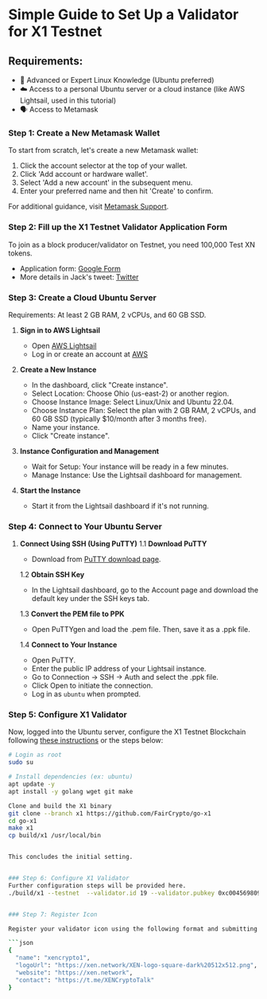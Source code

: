 # Simple Guide to Set Up a Validator for X1 Testnet

## Requirements:
- 🐧 Advanced or Expert Linux Knowledge (Ubuntu preferred)
- ☁️ Access to a personal Ubuntu server or a cloud instance (like AWS Lightsail, used in this tutorial)
- 🗣️ Access to Metamask

### Step 1: Create a New Metamask Wallet
To start from scratch, let's create a new Metamask wallet:
1. Click the account selector at the top of your wallet.
2. Click 'Add account or hardware wallet'.
3. Select 'Add a new account' in the subsequent menu.
4. Enter your preferred name and then hit 'Create' to confirm.

For additional guidance, visit [Metamask Support](https://support.metamask.io/hc/en-us/articles/360015289452-How-to-add-accounts-in-your-wallet).

### Step 2: Fill up the X1 Testnet Validator Application Form
To join as a block producer/validator on Testnet, you need 100,000 Test XN tokens. 

- Application form: [Google Form](https://docs.google.com/forms/d/e/1FAIpQLSdnDAmXrGMKauEqNEpBI8HRhF1L33YkqL5f629cehxU_EyffA/viewform)
- More details in Jack's tweet: [Twitter](https://twitter.com/mrJackLevin/status/1745573668212924719)

### Step 3: Create a Cloud Ubuntu Server
Requirements: At least 2 GB RAM, 2 vCPUs, and 60 GB SSD.

1. **Sign in to AWS Lightsail**
   - Open [AWS Lightsail](https://lightsail.aws.amazon.com/)
   - Log in or create an account at [AWS](https://aws.amazon.com)

2. **Create a New Instance**
   - In the dashboard, click "Create instance".
   - Select Location: Choose Ohio (us-east-2) or another region.
   - Choose Instance Image: Select Linux/Unix and Ubuntu 22.04.
   - Choose Instance Plan: Select the plan with 2 GB RAM, 2 vCPUs, and 60 GB SSD (typically $10/month after 3 months free).
   - Name your instance.
   - Click "Create instance".

3. **Instance Configuration and Management**
   - Wait for Setup: Your instance will be ready in a few minutes.
   - Manage Instance: Use the Lightsail dashboard for management.

4. **Start the Instance**
   - Start it from the Lightsail dashboard if it's not running.

### Step 4: Connect to Your Ubuntu Server

1. **Connect Using SSH (Using PuTTY)**
   1.1 **Download PuTTY**
   - Download from [PuTTY download page](https://www.putty.org/).
   
   1.2 **Obtain SSH Key**
   - In the Lightsail dashboard, go to the Account page and download the default key under the SSH keys tab.
   
   1.3 **Convert the PEM file to PPK**
   - Open PuTTYgen and load the .pem file. Then, save it as a .ppk file.
   
   1.4 **Connect to Your Instance**
   - Open PuTTY.
   - Enter the public IP address of your Lightsail instance.
   - Go to Connection -> SSH -> Auth and select the .ppk file.
   - Click Open to initiate the connection.
   - Log in as `ubuntu` when prompted.

### Step 5: Configure X1 Validator

Now, logged into the Ubuntu server, configure the X1 Testnet Blockchain following [these instructions](https://github.com/FairCrypto/go-x1) or the steps below:

```bash
# Login as root
sudo su

# Install dependencies (ex: ubuntu)
apt update -y
apt install -y golang wget git make

Clone and build the X1 binary
git clone --branch x1 https://github.com/FairCrypto/go-x1
cd go-x1
make x1
cp build/x1 /usr/local/bin


This concludes the initial setting.


### Step 6: Configure X1 Validator
Further configuration steps will be provided here.
./build/x1 --testnet  --validator.id 19 --validator.pubkey 0xc004569809f6e889eaaeba2e8ffe85e5e668142ea74a18e3f9aa888be2f6243047d03cd6d7cb8e14288a78d46c580a74690704bc3e1e85ce12753611761e74943bb4 --xenblocks-endpoint ws://xenblocks.io:6668 --gcmode full --syncmode snap


### Step 7: Register Icon

Register your validator icon using the following format and submitting it to the specified endpoint.

```json
{
  "name": "xencrypto1",
  "logoUrl": "https://xen.network/XEN-logo-square-dark%20512x512.png",
  "website": "https://xen.network",
  "contact": "https://t.me/XENCryptoTalk"
}


